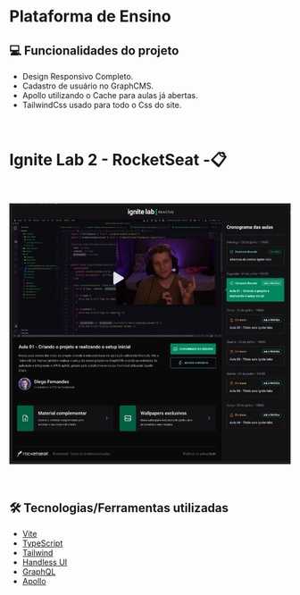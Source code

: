 # **Plataforma de Ensino** 

## 💻 Funcionalidades do projeto

* Design Responsivo Completo.
* Cadastro de usuário no GraphCMS.
* Apollo utilizando o Cache para aulas já abertas.
* TailwindCss usado para todo o Css do site.

&nbsp;

# Ignite Lab 2 - RocketSeat -📋

&nbsp;

![imagem do Projeto](./src/assets/Plataforma%20de%20ensino.png)

&nbsp;

## 🛠️ Tecnologias/Ferramentas utilizadas

* [Vite](https://vitejs.dev/)
* [TypeScript](https://www.typescriptlang.org/)
* [Tailwind](https://tailwindui.com/)
* [Handless UI](https://headlessui.dev/)
* [GraphQL](https://graphql.org/)
* [Apollo](https://www.apollographql.com/)

&nbsp;